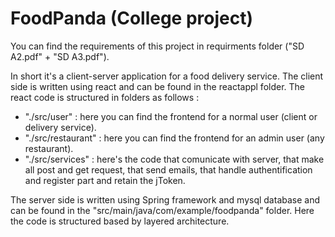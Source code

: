 # FoodPanda (College project)
You can find the requirements of this project in requirments folder ("SD A2.pdf" + "SD A3.pdf").

In short it's a client-server application for a food delivery service.
The client side is written using react and can be found in the reactappl folder. The react code is structured in folders as follows :

- "./src/user" : here you can find the frontend for a normal user (client or delivery service).
- "./src/restaurant" : here you can find the frontend for an admin user (any restaurant).
- "./src/services" : here's the code that comunicate with server, that make all post and get request, that send emails, that handle authentification and register part and retain the jToken.

The server side is written using Spring framework and mysql database and can be found in the "src/main/java/com/example/foodpanda" folder. Here the code is structured 
based by layered architecture.
